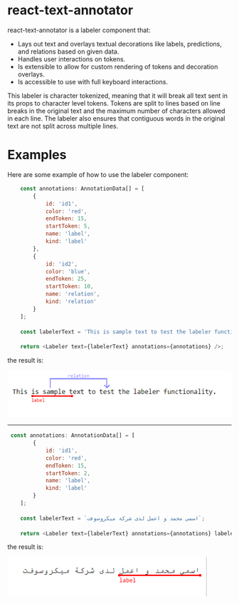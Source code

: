 # react-text-annotator

react-text-annotator is a labeler component that:

-   Lays out text and overlays textual decorations like labels, predictions, and relations based on given data.
-   Handles user interactions on tokens.
-   Is extensible to allow for custom rendering of tokens and decoration overlays.
-   Is accessible to use with full keyboard interactions.

This labeler is character tokenized, meaning that it will break all text sent in its props to character level tokens. Tokens are split to lines based on line breaks in the original text and the maximum number of characters allowed in each line. The labeler also ensures that contiguous words in the original text are not split across multiple lines.


# Examples
Here are some example of how to use the labeler component:

```js
    const annotations: AnnotationData[] = [
        {
            id: 'id1',
            color: 'red',
            endToken: 15,
            startToken: 5,
            name: 'label',
            kind: 'label'
        },
        {
            id: 'id2',
            color: 'blue',
            endToken: 25,
            startToken: 10,
            name: 'relation',
            kind: 'relation'
        }
    ];

    const labelerText = 'This is sample text to test the labeler functionality.';

    return <Labeler text={labelerText} annotations={annotations} />;
```
the result is:

![result-1](src/labeler/docs/labeler-result-1.png)

--- 

```js
 const annotations: AnnotationData[] = [
        {
            id: 'id1',
            color: 'red',
            endToken: 15,
            startToken: 2,
            name: 'label',
            kind: 'label'
        }
    ];

    const labelerText = `اسمي محمد و اعمل لدى شركة ميكروسوفت`;

    return <Labeler text={labelerText} annotations={annotations} labelerConfigs={{ isRtl: true, tokenizationType: 'word' }} />;
```

the result is:

![result-2](src/labeler/docs/labeler-result-2.png)